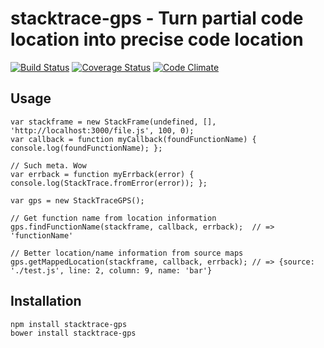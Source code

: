 stacktrace-gps - Turn partial code location into precise code location
===================
[![Build Status](https://travis-ci.org/stacktracejs/stackframe.svg?branch=master)](https://travis-ci.org/stacktracejs/stacktrace-gps) [![Coverage Status](https://img.shields.io/coveralls/stacktracejs/stacktrace-gps.svg)](https://coveralls.io/r/stacktracejs/stacktrace-gps) [![Code Climate](https://codeclimate.com/github/stacktracejs/stacktrace-gps/badges/gpa.svg)](https://codeclimate.com/github/stacktracejs/stacktrace-gps)

## Usage
```
var stackframe = new StackFrame(undefined, [], 'http://localhost:3000/file.js', 100, 0);
var callback = function myCallback(foundFunctionName) { console.log(foundFunctionName); };

// Such meta. Wow
var errback = function myErrback(error) { console.log(StackTrace.fromError(error)); };

var gps = new StackTraceGPS();

// Get function name from location information
gps.findFunctionName(stackframe, callback, errback);  // => 'functionName'

// Better location/name information from source maps
gps.getMappedLocation(stackframe, callback, errback); // => {source: './test.js', line: 2, column: 9, name: 'bar'}
```

## Installation
```
npm install stacktrace-gps
bower install stacktrace-gps
```
